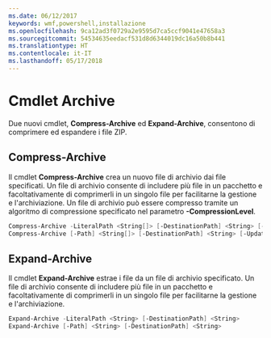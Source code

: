 ```yaml
---
ms.date: 06/12/2017
keywords: wmf,powershell,installazione
ms.openlocfilehash: 9ca12ad3f0729a2e9595d7ca5ccf9041e47658a3
ms.sourcegitcommit: 54534635eedacf531d8d6344019dc16a50b8b441
ms.translationtype: HT
ms.contentlocale: it-IT
ms.lasthandoff: 05/17/2018
---
```

# <a name="archive-cmdlets"></a>Cmdlet Archive

Due nuovi cmdlet, **Compress-Archive** ed **Expand-Archive**, consentono di comprimere ed espandere i file ZIP.

## <a name="compress-archive"></a>Compress-Archive
Il cmdlet **Compress-Archive** crea un nuovo file di archivio dai file specificati. Un file di archivio consente di includere più file in un pacchetto e facoltativamente di comprimerli in un singolo file per facilitarne la gestione e l'archiviazione. Un file di archivio può essere compresso tramite un algoritmo di compressione specificato nel parametro **-CompressionLevel**.
```powershell
Compress-Archive -LiteralPath <String[]> [-DestinationPath] <String> [-Update] [-CompressionLevel <Microsoft.PowerShell.Commands.CompressionLevel>]
Compress-Archive [-Path] <String[]> [-DestinationPath] <String> [-Update] [-CompressionLevel <Microsoft.PowerShell.Commands.CompressionLevel>]
```

## <a name="expand-archive"></a>Expand-Archive
Il cmdlet **Expand-Archive** estrae i file da un file di archivio specificato. Un file di archivio consente di includere più file in un pacchetto e facoltativamente di comprimerli in un singolo file per facilitarne la gestione e l'archiviazione.
```powershell
Expand-Archive -LiteralPath <String> [-DestinationPath] <String>
Expand-Archive [-Path] <String> [-DestinationPath] <String>
```
